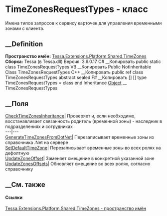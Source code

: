 # TimeZonesRequestTypes - класс
Имена типов запросов к сервису карточек для управления временными зонами с
клиента.
## __Definition
 **Пространство имён:**
[Tessa.Extensions.Platform.Shared.TimeZones](N_Tessa_Extensions_Platform_Shared_TimeZones.htm)  
 **Сборка:** Tessa (в Tessa.dll) Версия: 3.6.0.17
C# __Копировать
     public static class TimeZonesRequestTypes
VB __Копировать
     Public NotInheritable Class TimeZonesRequestTypes
C++ __Копировать
     public ref class TimeZonesRequestTypes abstract sealed
F# __Копировать
     [<AbstractClassAttribute>]
    [<SealedAttribute>]
    type TimeZonesRequestTypes = class end
Inheritance
    [Object](https://learn.microsoft.com/dotnet/api/system.object) __ TimeZonesRequestTypes
##  __Поля
[CheckTimeZonesInheritance](F_Tessa_Extensions_Platform_Shared_TimeZones_TimeZonesRequestTypes_CheckTimeZonesInheritance.htm)|
Проверяет и, если необходимо, восстанавливает связанность родитель (временной
зоны) - наследник в подразделениях и сотрудниках  
---|---  
[GenerateTimeZonesFromDotNet](F_Tessa_Extensions_Platform_Shared_TimeZones_TimeZonesRequestTypes_GenerateTimeZonesFromDotNet.htm)|
Перезаписывает временные зоны из справочника .Net на сервере  
[SetDefaultTimeZone](F_Tessa_Extensions_Platform_Shared_TimeZones_TimeZonesRequestTypes_SetDefaultTimeZone.htm)|
Перезаписывает временные зоны во всех ролях на дефолтную  
[UpdateZoneOffset](F_Tessa_Extensions_Platform_Shared_TimeZones_TimeZonesRequestTypes_UpdateZoneOffset.htm)|
Зaменяет смещение в конкретной указанной зоне  
[UpdateZonesOffsets](F_Tessa_Extensions_Platform_Shared_TimeZones_TimeZonesRequestTypes_UpdateZonesOffsets.htm)|
Обновляет смещение во всех ролях, согласно справочнику  
## __См. также
#### Ссылки
[Tessa.Extensions.Platform.Shared.TimeZones - пространство
имён](N_Tessa_Extensions_Platform_Shared_TimeZones.htm)
